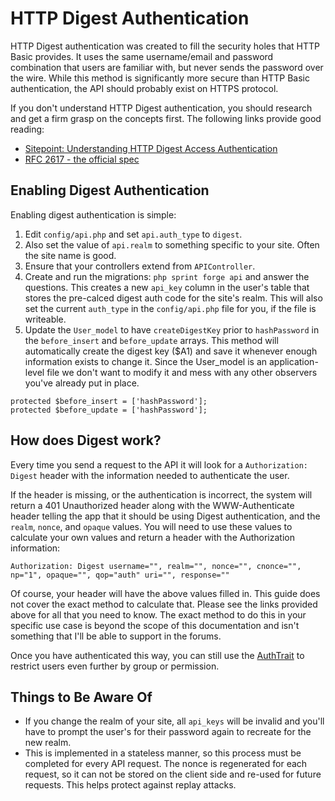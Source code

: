 # HTTP Digest Authentication

HTTP Digest authentication was created to fill the security holes that HTTP Basic provides. It uses the same username/email and password combination that users are familiar with, but never sends the password over the wire. While this method is significantly more secure than HTTP Basic authentication, the API should probably exist on HTTPS protocol.

If you don't understand HTTP Digest authentication, you should research and get a firm grasp on the concepts first. The following links provide good reading:

* [Sitepoint: Understanding HTTP Digest Access Authentication](http://www.sitepoint.com/understanding-http-digest-access-authentication/)
* [RFC 2617 - the official spec](http://www.faqs.org/rfcs/rfc2617.html)

## Enabling Digest Authentication
Enabling digest authentication is simple:

1. Edit `config/api.php` and set `api.auth_type` to `digest`. 
2. Also set the value of `api.realm` to something specific to your site. Often the site name is good.
3. Ensure that your controllers extend from `APIController`.
4. Create and run the migrations: `php sprint forge api` and answer the questions. This creates a new `api_key` column in the user's table that stores the pre-calced digest auth code for the site's realm. This will also set the current `auth_type` in the `config/api.php` file for you, if the file is writeable.
5. Update the `User_model` to have `createDigestKey` prior to `hashPassword` in the `before_insert` and `before_update` arrays. This method will automatically create the digest key ($A1) and save it whenever enough information exists to change it. Since the User_model is an application-level file we don't want to modify it and mess with any other observers you've already put in place.

```
protected $before_insert = ['hashPassword'];
protected $before_update = ['hashPassword'];
```

## How does Digest work?
Every time you send a request to the API it will look for a `Authorization: Digest` header with the information needed to authenticate the user. 

If the header is missing, or the authentication is incorrect, the system will return a 401 Unauthorized header along with the WWW-Authenticate header telling the app that it should be using Digest authentication, and the `realm`, `nonce`, and `opaque` values. You will need to use these values to calculate your own values and return a header with the Authorization information: 

	Authorization: Digest username="", realm="", nonce="", cnonce="", np="1", opaque="", qop="auth" uri="", response=""

Of course, your header will have the above values filled in. This guide does not cover the exact method to calculate that. Please see the links provided above for all that you need to know. The exact method to do this in your specific use case is beyond the scope of this documentation and isn't something that I'll be able to support in the forums.

Once you have authenticated this way, you can still use the [AuthTrait](security/auth_trait) to restrict users even further by group or permission.

## Things to Be Aware Of

* If you change the realm of your site, all `api_keys` will be invalid and you'll have to prompt the user's for their password again to recreate for the new realm.
* This is implemented in a stateless manner, so this process must be completed for every API request. The nonce is regenerated for each request, so it can not be stored on the client side and re-used for future requests. This helps protect against replay attacks.
